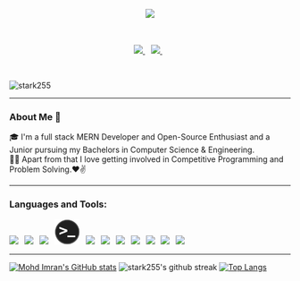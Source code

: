  <p align="center">
  <a href="https://github.com/stark255">
    <img src="https://readme-typing-svg.herokuapp.com/?font=Acme&color=E1E1E1&size=60&center=true&vCenter=true&width=900&height=100&lines=Hello+%F0%9F%91%8B+my+name+is+Mohd+Imran;A+Full+Stack+Web+Developer;Feel+free+to+get+in+touch.+%F0%9F%98%84">
  </a>
    </p>
<br/>


<p align="center">
<a href="https://www.linkedin.com/in/mohd-i-448428190/">
  <img width="40px" src="https://www.vectorlogo.zone/logos/linkedin/linkedin-icon.svg" />
</a>&ensp;

<a href="https://twitter.com/stark_255">
  <img width="40px" src="https://www.vectorlogo.zone/logos/twitter/twitter-official.svg" />
</a>&ensp;
</p>
<br/>
<p align="left"> <img src="https://komarev.com/ghpvc/?username=stark255&label=Profile%20views&color=0e75b6&style=flat" alt="stark255" /> </p>

<hr/>

### About Me 🚀

🎓 I'm a full stack MERN Developer and Open-Source Enthusiast and a Junior pursuing my Bachelors in Computer Science & Engineering.
<br/>
👨‍💻 Apart from that I love getting involved in Competitive Programming and Problem Solving.❤✌

<hr/>



### Languages and Tools:

<img height="45" src="https://www.vectorlogo.zone/logos/visualstudio_code/visualstudio_code-icon.svg">&ensp;
<img height="45" src="https://www.vectorlogo.zone/logos/python/python-horizontal.svg">&ensp;
<img height="45" src="https://www.vectorlogo.zone/logos/git-scm/git-scm-icon.svg">&ensp;
<img height="45" src="https://raw.githubusercontent.com/github/explore/80688e429a7d4ef2fca1e82350fe8e3517d3494d/topics/terminal/terminal.png">&ensp;
<img height="45" src="https://www.vectorlogo.zone/logos/reactjs/reactjs-icon.svg">&ensp;
<img height="45" src="https://www.vectorlogo.zone/logos/java/java-ar21.svg">&ensp;
<img height="45" src="https://www.vectorlogo.zone/logos/javascript/javascript-horizontal.svg">&ensp;
<img height="45" src="https://www.vectorlogo.zone/logos/w3_html5/w3_html5-icon.svg">&ensp;
<img height="45" src="https://github.com/manuelbieh/logo-file-icons/blob/master/icons/css.svg">&ensp;
<img height="45" src="https://www.vectorlogo.zone/logos/nodejs/nodejs-ar21.svg">&ensp;
<img height="45" src="https://www.vectorlogo.zone/logos/getbootstrap/getbootstrap-icon.svg">&ensp;

<hr/>

[![Mohd Imran's GitHub stats](https://github-readme-stats.vercel.app/api?username=stark255&count_private=true&show_icons=true&theme=tokyonight&include_all_commits=true&hide_border=true)](https://github.com/anuraghazra/github-readme-stats)
![stark255's github streak](https://github-readme-streak-stats.herokuapp.com/?user=stark255&show_icons=true&locale=en&layout=demo&theme=gruvbox&hide_border=true)
[![Top Langs](https://github-readme-stats.vercel.app/api/top-langs/?username=stark255&layout=compact&theme=tokyonight&hide_border=true)](https://github.com/anuraghazra/github-readme-stats)
